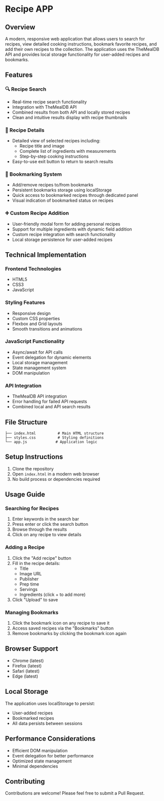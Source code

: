 # Recipe APP

## Overview
A modern, responsive web application that allows users to search for recipes, view detailed cooking instructions, bookmark favorite recipes, and add their own recipes to the collection. The application uses the TheMealDB API and provides local storage functionality for user-added recipes and bookmarks.

## Features

### 🔍 Recipe Search
- Real-time recipe search functionality
- Integration with TheMealDB API
- Combined results from both API and locally stored recipes
- Clean and intuitive results display with recipe thumbnails

### 📖 Recipe Details
- Detailed view of selected recipes including:
  - Recipe title and image
  - Complete list of ingredients with measurements
  - Step-by-step cooking instructions
- Easy-to-use exit button to return to search results

### 🔖 Bookmarking System
- Add/remove recipes to/from bookmarks
- Persistent bookmarks storage using localStorage
- Quick access to bookmarked recipes through dedicated panel
- Visual indication of bookmarked status on recipes

### ➕ Custom Recipe Addition
- User-friendly modal form for adding personal recipes
- Support for multiple ingredients with dynamic field addition
- Custom recipe integration with search functionality
- Local storage persistence for user-added recipes

## Technical Implementation

### Frontend Technologies
- HTML5
- CSS3
- JavaScript 

### Styling Features
- Responsive design
- Custom CSS properties
- Flexbox and Grid layouts
- Smooth transitions and animations

### JavaScript Functionality
- Async/await for API calls
- Event delegation for dynamic elements
- Local storage management
- State management system
- DOM manipulation

### API Integration
- TheMealDB API integration
- Error handling for failed API requests
- Combined local and API search results

## File Structure
```
├── index.html          # Main HTML structure
├── styles.css          # Styling definitions
└── app.js             # Application logic
```

## Setup Instructions

1. Clone the repository
2. Open `index.html` in a modern web browser
3. No build process or dependencies required

## Usage Guide

### Searching for Recipes
1. Enter keywords in the search bar
2. Press enter or click the search button
3. Browse through the results
4. Click on any recipe to view details

### Adding a Recipe
1. Click the "Add recipe" button
2. Fill in the recipe details:
   - Title
   - Image URL
   - Publisher
   - Prep time
   - Servings
   - Ingredients (click + to add more)
3. Click "Upload" to save

### Managing Bookmarks
1. Click the bookmark icon on any recipe to save it
2. Access saved recipes via the "Bookmarks" button
3. Remove bookmarks by clicking the bookmark icon again

## Browser Support
- Chrome (latest)
- Firefox (latest)
- Safari (latest)
- Edge (latest)

## Local Storage
The application uses localStorage to persist:
- User-added recipes
- Bookmarked recipes
- All data persists between sessions

## Performance Considerations
- Efficient DOM manipulation
- Event delegation for better performance
- Optimized state management
- Minimal dependencies

## Contributing
Contributions are welcome! Please feel free to submit a Pull Request.

